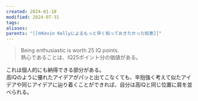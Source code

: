 ```yaml
---
created: 2024-01-18
modified: 2024-07-31
tags: 
aliases: 
parents: "[[🌐Kevin Kellyによるもっと早く知っておきたかった知恵]]"
---
```

> Being enthusiastic is worth 25 IQ points.  
> 熱心であることは、IQ25ポイント分の価値がある。

これは個人的にも納得できる部分がある。  
高IQのように優れたアイデアがパッと出てこなくても、辛抱強く考えて似たアイデアや同じアイデアに辿り着くことができれば、自分は高IQと同じ位置に肩を並べられる。